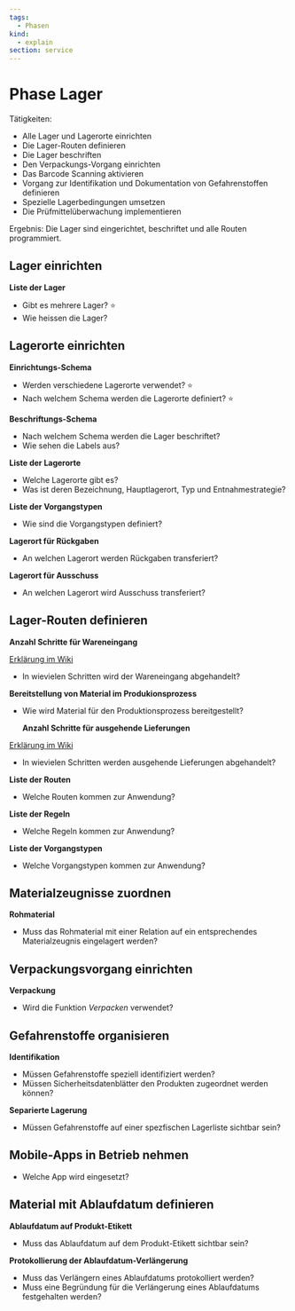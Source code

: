 ```yaml
---
tags:
  - Phasen
kind:
  - explain
section: service
---
```


# Phase Lager

Tätigkeiten:

- Alle Lager und Lagerorte einrichten
- Die Lager-Routen definieren
- Die Lager beschriften
- Den Verpackungs-Vorgang einrichten
- Das Barcode Scanning aktivieren
- Vorgang zur Identifikation und Dokumentation von Gefahrenstoffen definieren
- Spezielle Lagerbedingungen umsetzen
- Die Prüfmittelüberwachung implementieren

Ergebnis: Die Lager sind eingerichtet, beschriftet und alle Routen programmiert.

## Lager einrichten

**Liste der Lager**

- Gibt es mehrere Lager? ⭐
- Wie heissen die Lager?

## Lagerorte einrichten

**Einrichtungs-Schema**

- Werden verschiedene Lagerorte verwendet? ⭐
- Nach welchem Schema werden die Lagerorte definiert? ⭐

**Beschriftungs-Schema**

- Nach welchem Schema werden die Lager beschriftet?
- Wie sehen die Labels aus?

**Liste der Lagerorte**

- Welche Lagerorte gibt es?
- Was ist deren Bezeichnung, Hauptlagerort, Typ und Entnahmestrategie?

**Liste der Vorgangstypen**

- Wie sind die Vorgangstypen definiert?

**Lagerort für Rückgaben**

- An welchen Lagerort werden Rückgaben transferiert?

**Lagerort für Ausschuss**

- An welchen Lagerort wird Ausschuss transferiert?

## Lager-Routen definieren

**Anzahl Schritte für Wareneingang**

[Erklärung im Wiki](https://www.odoo-wiki.org/best-practice-lager-konfigurieren.html#standard-routen-fur-lieferungen)

- In wievielen Schritten wird der Wareneingang abgehandelt?

**Bereitstellung von Material im Produkionsprozess**

- Wie wird Material für den Produktionsprozess bereitgestellt?

  **Anzahl Schritte für ausgehende Lieferungen**

[Erklärung im Wiki](https://www.odoo-wiki.org/best-practice-lager-konfigurieren.html#standard-routen-fur-lieferungen)

- In wievielen Schritten werden ausgehende Lieferungen abgehandelt?

**Liste der Routen**

- Welche Routen kommen zur Anwendung?

**Liste der Regeln**

- Welche Regeln kommen zur Anwendung?

**Liste der Vorgangstypen**

- Welche Vorgangstypen kommen zur Anwendung?

## Materialzeugnisse zuordnen

**Rohmaterial**

- Muss das Rohmaterial mit einer Relation auf ein entsprechendes Materialzeugnis eingelagert werden?

## Verpackungsvorgang einrichten

**Verpackung**

- Wird die Funktion _Verpacken_ verwendet?

## Gefahrenstoffe organisieren

**Identifikation**

- Müssen Gefahrenstoffe speziell identifiziert werden?
- Müssen Sicherheitsdatenblätter den Produkten zugeordnet werden können?

**Separierte Lagerung**

- Müssen Gefahrenstoffe auf einer spezfischen Lagerliste sichtbar sein?

## Mobile-Apps in Betrieb nehmen

- Welche App wird eingesetzt?

## Material mit Ablaufdatum definieren

**Ablaufdatum auf Produkt-Etikett**

- Muss das Ablaufdatum auf dem Produkt-Etikett sichtbar sein?

**Protokollierung der Ablaufdatum-Verlängerung**

- Muss das Verlängern eines Ablaufdatums protokolliert werden?
- Muss eine Begründung für die Verlängerung eines Ablaufdatums festgehalten werden?

